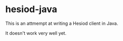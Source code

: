 # hesiod-java

This is an attmempt at writing a Hesiod client in Java.

It doesn't work very well yet.
